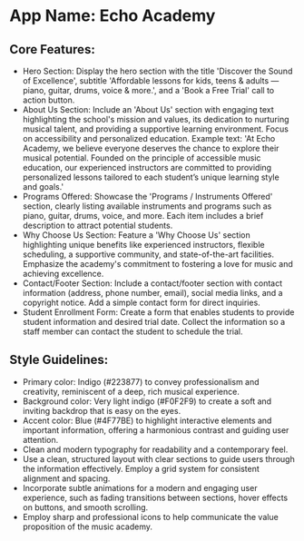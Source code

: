 # **App Name**: Echo Academy

## Core Features:

- Hero Section: Display the hero section with the title 'Discover the Sound of Excellence', subtitle 'Affordable lessons for kids, teens & adults — piano, guitar, drums, voice & more.', and a 'Book a Free Trial' call to action button.
- About Us Section: Include an 'About Us' section with engaging text highlighting the school's mission and values, its dedication to nurturing musical talent, and providing a supportive learning environment. Focus on accessibility and personalized education. Example text: 'At Echo Academy, we believe everyone deserves the chance to explore their musical potential. Founded on the principle of accessible music education, our experienced instructors are committed to providing personalized lessons tailored to each student’s unique learning style and goals.'
- Programs Offered: Showcase the 'Programs / Instruments Offered' section, clearly listing available instruments and programs such as piano, guitar, drums, voice, and more. Each item includes a brief description to attract potential students.
- Why Choose Us Section: Feature a 'Why Choose Us' section highlighting unique benefits like experienced instructors, flexible scheduling, a supportive community, and state-of-the-art facilities. Emphasize the academy's commitment to fostering a love for music and achieving excellence.
- Contact/Footer Section: Include a contact/footer section with contact information (address, phone number, email), social media links, and a copyright notice. Add a simple contact form for direct inquiries.
- Student Enrollment Form: Create a form that enables students to provide student information and desired trial date. Collect the information so a staff member can contact the student to schedule the trial.

## Style Guidelines:

- Primary color: Indigo (#223877) to convey professionalism and creativity, reminiscent of a deep, rich musical experience.
- Background color: Very light indigo (#F0F2F9) to create a soft and inviting backdrop that is easy on the eyes.
- Accent color: Blue (#4F77BE) to highlight interactive elements and important information, offering a harmonious contrast and guiding user attention.
- Clean and modern typography for readability and a contemporary feel.
- Use a clean, structured layout with clear sections to guide users through the information effectively. Employ a grid system for consistent alignment and spacing.
- Incorporate subtle animations for a modern and engaging user experience, such as fading transitions between sections, hover effects on buttons, and smooth scrolling.
- Employ sharp and professional icons to help communicate the value proposition of the music academy.